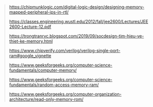 > https://chipmunklogic.com/digital-logic-design/designing-memory-mapped-peripheral-ips-in-rtl/
> 
> https://classes.engineering.wustl.edu/2012/fall/jee2600/Lectures/JEE2600-Lecture-12.pdf
>
> https://trongtranrvc.blogspot.com/2019/09/socdesign-tim-hieu-ve-thiet-ke-memory.html
>
> https://www.chipverify.com/verilog/verilog-single-port-ram#google_vignette
>
> https://www.geeksforgeeks.org/computer-science-fundamentals/computer-memory/
>
> https://www.geeksforgeeks.org/computer-science-fundamentals/random-access-memory-ram/
>
> https://www.geeksforgeeks.org/computer-organization-architecture/read-only-memory-rom/


